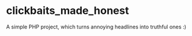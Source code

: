 # clickbaits_made_honest

A simple PHP project, which turns annoying headlines into truthful ones :)
